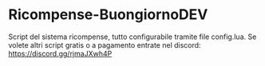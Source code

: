 # Ricompense-BuongiornoDEV

Script del sistema ricompense, tutto configurabile tramite file config.lua.
Se volete altri script gratis o a pagamento entrate nel discord: https://discord.gg/rjmaJXwh4P
